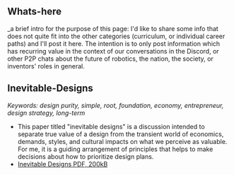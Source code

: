 ## Whats-here
_a brief intro for the purpose of this page: I'd like to share some info that does not quite fit into the other categories (curriculum, or individual career paths) and I'll post it here.  The intention is to only post information which has recurring value in the context of our conversations in the Discord, or other P2P chats about the future of robotics, the nation, the society, or inventors' roles in general.

## Inevitable-Designs
_Keywords: design purity, simple, root, foundation, economy, entrepreneur, design strategy, long-term_

* This paper titled "inevitable designs" is a discussion intended to separate true value of a design from the transient world of economics, demands, styles, and cultural impacts on what we perceive as valuable.  For me, it is a guiding arrangement of principles that helps to make decisions about how to prioritize design plans.
* [Inevitable Designs PDF, 200kB](docs/2024_Inevitable_Designs.pdf)
